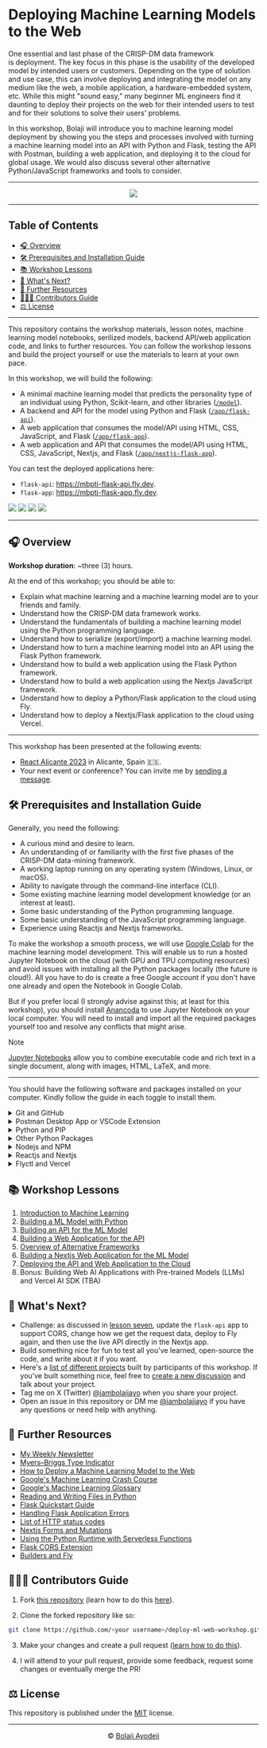 # Deploying Machine Learning Models to the Web

One essential and last phase of the CRISP-DM data framework is deployment. The key focus in this phase is the usability of the developed model by intended users or customers. Depending on the type of solution and use case, this can involve deploying and integrating the model on any medium like the web, a mobile application, a hardware-embedded system, etc. While this might "sound easy,” many beginner ML engineers find it daunting to deploy their projects on the web for their intended users to test and for their solutions to solve their users' problems.

In this workshop, Bolaji will introduce you to machine learning model deployment by showing you the steps and processes involved with turning a machine learning model into an API with Python and Flask,  testing the API with Postman, building a web application, and deploying it to the cloud for global usage. We would also discuss several other alternative Python/JavaScript frameworks and tools to consider.

---

<div align="center">

![](./assets/qr.png)

</div>

---

## Table of Contents

- [🎧 Overview](#-overview)
- [🛠 Prerequisites and Installation Guide](#-prerequisites-and-installation-guide)
- [📚 Workshop Lessons](#-workshop-lessons)
- [🚀 What's Next?](#-whats-next)
- [📑 Further Resources](#-further-resources)
- [👩🏽‍💻 Contributors Guide](#-contributors-guide)
- [⚖️ License](#️-license)

---

This repository contains the workshop materials, lesson notes, machine learning model notebooks, serilized models, backend API/web application code, and links to further resources. You can follow the workshop lessons and build the project yourself or use the materials to learn at your own pace.

In this workshop, we will build the following:

- A minimal machine learning model that predicts the personality type of an individual using Python, Scikit-learn, and other libraries ([`/model`](./model)).
- A backend and API for the model using Python and Flask ([`/app/flask-api`](./app/flask-api)).
- A web application that consumes the model/API using HTML, CSS, JavaScript, and Flask ([`/app/flask-app`](./app/flask-app)).
- A web application and API that consumes the model/API using HTML, CSS, JavaScript, Nextjs, and Flask ([`/app/nextjs-flask-app`](./app/nextjs-flask-app)).

You can test the deployed applications here:

- `flask-api`: <https://mbpti-flask-api.fly.dev>.
- `flask-app`: <https://mbpti-flask-app.fly.dev>.

![](./assets/model-notebook.png)
![](./assets/postman-test.png)
![](./assets/app-home.png)
![](./assets/app-result.png)

---

## 🎧 Overview

**Workshop duration**: ~three (3) hours.

At the end of this workshop; you should be able to:

- Explain what machine learning and a machine learning model are to your friends and family.
- Understand how the CRISP-DM data framework works.
- Understand the fundamentals of building a machine learning model using the Python programming language.
- Understand how to serialize (export/import) a machine learning model.
- Understand how to turn a machine learning model into an API using the Flask Python framework.
- Understand how to build a web application using the Flask Python framework.
- Understand how to build a web application using the Nextjs JavaScript framework.
- Understand how to deploy a Python/Flask application to the cloud using Fly.
- Understand how to deploy a Nextjs/Flask application to the cloud using Vercel.

---

This workshop has been presented at the following events:

- [React Alicante 2023](https://reactalicante.es/#schedule?utm_source=ba-deploy-ml-web-workshop) in Alicante, Spain 🇪🇸.
- Your next event or conference? You can invite me by [sending a message](https://twitter.com/iambolajiayo).

## 🛠 Prerequisites and Installation Guide

Generally, you need the following:

- A curious mind and desire to learn.
- An understanding of or familiarity with the first five phases of the CRISP-DM data-mining framework.
- A working laptop running on any operating system (Windows, Linux, or macOS).
- Ability to navigate through the command-line interface (CLI).
- Some existing machine learning model development knowledge (or an interest at least).
- Some basic understanding of the Python programming language.
- Some basic understanding of the JavaScript programming language.
- Experience using Reactjs and Nextjs frameworks.

To make the workshop a smooth process, we will use [Google Colab](https://colab.google?utm_source=ba-deploy-ml-web-workshop) for the machine learning model development. This will enable us to run a hosted Jupyter Notebook on the cloud (with GPU and TPU computing resources) and avoid issues with installing all the Python packages locally (the future is cloud!). All you have to do is create a free Google account if you don't have one already and open the Notebook in Google Colab.

But if you prefer local (I strongly advise against this; at least for this workshop), you should install [Anancoda](https://anaconda.com/download?utm_source=ba-deploy-ml-web-workshop) to use Jupyter Notebook on your local computer. You will need to install and import all the required packages yourself too and resolve any conflicts that might arise.

> [!NOTE]
>
> [Jupyter Notebooks](https://jupyter.org?utm_source=ba-deploy-ml-web-workshop) allow you to combine executable code and rich text in a single document, along with images, HTML, LaTeX, and more.

---

You should have the following software and packages installed on your computer. Kindly follow the guide in each toggle to install them.

<details>

<summary>Git and GitHub</summary>
<br />

We will install/use the following packages:

- [Git](https://github.com/pallets/flask?utm_source=ba-deploy-ml-web-workshop): a free and open-sourced distributed version control system.
- [GitHub](https://github.com?utm_source=ba-deploy-ml-web-workshop): a code hosting platform for version control and collaboration.

Download and install Git from [this website](https://git-scm.com/downloads?utm_source=ba-deploy-ml-web-workshop) for all operating systems or follow this [installation guide](https://git-scm.com/book/en/v2/Getting-Started-Installing-Git?utm_source=ba-deploy-ml-web-workshop).

Once installed successfully, confirm the version using the command:

```bash
git --version
```

<br />

Next, create a [free GitHub account](https://github.com/signup?utm_source=ba-deploy-ml-web-workshop) if you don't have one already.

> [!NOTE]
>
> Bonus: If you're a student, you should check out the [GitHub Student Developer Pack](https://education.github.com/pack?utm_source=ba-deploy-ml-web-workshop), which gives students free access to the best developer tools (paid tools/services/courses for free) in one place so they can learn by doing.

</details>

<details>

<summary>Postman Desktop App or VSCode Extension</summary>
<br />

We will install any of the following:

- [Postman Desktop App](https://github.com/pallets/flask?utm_source=ba-deploy-ml-web-workshop): a desktop that allows you use Postman to send API requests.
- [Postman VSCode Extension](https://github.com?utm_source=ba-deploy-ml-web-workshop): a VSCode extension that allows you use Postman to send API requests from within VS Code.

Download and install the Postman Desktop Client or VSCode Extension from [this website](https://www.postman.com/downloads?utm_source=ba-deploy-ml-web-workshop) for all operating systems.

</details>

<details>

<summary>Python and PIP</summary>
<br />

We will install the following packages:

- [Python](https://python.org?utm_source=ba-deploy-ml-web-workshop): a general-purpose programming language that lets you work quickly and integrate systems more effectively.
- [PIP](https://pypi.org/project/pip?utm_source=ba-deploy-ml-web-workshop): a package manager for installing Python packages or modules.

Download and install Python 3 (`>3.10.12`) from [this website](https://python.org/downloads?utm_source=ba-deploy-ml-web-workshop) for all operating systems (this will come with PIP in-built).

> [!IMPORTANT]
>
> Please specifically download and install a version `3.10.12` or higher (I'm using `3.11.5`). Google Colab will install version `3.10.12` which we will use to develope a machine learning model and anything less on your local machine will result in errors when using the serilized model.

Once installed successfully, confirm the version using the command:

```bash
python3 --version
```

If Python is installed correctly, you should have PIP installed. If it isn't, follow the steps in [this guide](https://pip.pypa.io/en/stable/installation?utm_source=ba-deploy-ml-web-workshop) to install PIP.

</details>

<details>

<summary>Other Python Packages</summary>
<br />

We will install the following packages:

- [Python Dotenv](https://pypi.org/project/python-dotenv?utm_source=ba-deploy-ml-web-workshop): a package that reads key-value pairs from a `.env` file and can set them as environment variables.
- [Scikit-Learn](https://scikit-learn.org/stable?utm_source=ba-deploy-ml-web-workshop): a free software machine learning library for the Python programming language, including various classification, regression, and clustering algorithms.
- [Flask](https://github.com/pallets/flask?utm_source=ba-deploy-ml-web-workshop): a lightweight Python micro framework for building web applications.
- [Gunicorn](https://gunicorn.org?utm_source=ba-deploy-ml-web-workshop): a Python WSGI HTTP Server for UNIX.

> [!IMPORTANT]
>
> Eventually, we will install the above mentioned libraries in a [virtual environment](https://packaging.python.org/en/latest/guides/installing-using-pip-and-virtual-environments/#creating-a-virtual-environment?utm_source=ba-deploy-ml-web-workshop) to ensure we use independent groups of Python libraries for each project. This is a recommended practice when building Python aplications in both development and production.

In the project directory, create the environment with the command `python3 -m venv .venv` and activate the envirnment with the command `source .venv/bin/activate`.

Now, install all of the packages using the command below:

```bash
pip3 install python-dotenv scikit-learn flask gunicorn
```

<br />

Once installed successfully, confirm the version using the command:

```bash
pip3 show python-dotenv

pip3 show scikit-learn

pip3 show flask

pip3 show gunicorn
```

</details>

<details>

<summary>Nodejs and NPM</summary>
<br />

We will install the following packages:

- [Nodejs](https://nodejs.org?utm_source=ba-deploy-ml-web-workshop): an open-source, cross-platform JavaScript runtime environment.
- [NPM](https://npmjs.com?utm_source=ba-deploy-ml-web-workshop): a package manager for installing JavaSript packages or modules.

Download and install Nodejs and NPM from [this website](https://nodejs.org/en/download?utm_source=ba-deploy-ml-web-workshop) for all operating systems or follow this [installation guide](https://docs.npmjs.com/downloading-and-installing-node-js-and-npm?utm_source=ba-deploy-ml-web-workshop).

Once installed successfully, confirm the version using the command:

```bash
node --version

npm --version
```

</details>

<details>

<summary>Reactjs and Nextjs</summary>
<br />

We will install the following packages:

- [Reactjs](https://react.dev?utm_source=ba-deploy-ml-web-workshop): an open-source web and native JavaScript library for building user interfaces.
- [Nextjs](https://nextjs.org?utm_source=ba-deploy-ml-web-workshop): an open-source React web development framework.

Automatically create a project with the latest version of Reactjs18 and Nextjs13 using the `create-next-app` command below:

```bash
npx create-next-app@latest
```

Consider reading Reactjs's [installation guide](https://react.dev/learn/installation?utm_source=ba-deploy-ml-web-workshop) to learn more.

</details>

<details>

<summary>Flyctl and Vercel</summary>
<br />

We will install the following packages:

- [Flyctl](https://fly.io/docs/hands-on/install-flyctl?utm_source=ba-deploy-ml-web-workshop): the command-line utility that lets you work on Fly from your terminal locally.
- [Vercel](https://vercel.com?utm_source=ba-deploy-ml-web-workshop): a frontend cloud platform for deploying web apps.

Sign up for a free account on [Fly.io](https://fly.io/app/sign-up) and [Vercel](https://vercel.com/signup?utm_source=ba-deploy-ml-web-workshop) if you haven't yet. Next, read [this guide](https://fly.io/docs/hands-on/install-flyctl) to install `flyctl` for any operating system.

</details>

## 📚 Workshop Lessons

1. [Introduction to Machine Learning](./lessons/01.md)
2. [Building a ML Model with Python](./lessons/02.md)
3. [Building an API for the ML Model](./lessons/03.md)
4. [Building a Web Application for the API](./lessons/04.md)
5. [Overview of Alternative Frameworks](./lessons/05.md)
6. [Building a Nextjs Web Application for the ML Model](./lessons/06.md)
7. [Deploying the API and Web Application to the Cloud](./lessons/07.md)
8. Bonus: Building Web AI Applications with Pre-trained Models (LLMs) and Vercel AI SDK (TBA)

## 🚀 What's Next?

- Challenge: as discussed in [lesson seven](./lessons/07.md), update the `flask-api` app to support CORS, change how we get the request data, deploy to Fly again, and then use the live API directly in the Nextjs app.
- Build something nice for fun to test all you've learned, open-source the code, and write about it if you want.
- Here's a [list of different projects](https://github.com/BolajiAyodeji/deploy-ml-web-workshop/discussions/categories/projects) built by participants of this workshop. If you've built something nice, feel free to [create a new discussion](https://github.com/BolajiAyodeji/deploy-ml-web-workshop/discussions/new?category=projects) and talk about your project.
- Tag me on X (Twitter) [@iambolajiayo](https://twitter.com/iambolajiayo) when you share your project.
- Open an issue in this repository or DM me [@iambolajiayo](https://twitter.com/iambolajiayo) if you have any questions or need help with anything.

## 📑 Further Resources

- [My Weekly Newsletter](https://bawd.bolajiayodeji.com?utm_source=ba-deploy-ml-web-workshop)
- [Myers–Briggs Type Indicator](https://en.wikipedia.org/wiki/Myers%E2%80%93Briggs_Type_Indicator?utm_source=ba-deploy-ml-web-workshop)
- [How to Deploy a Machine Learning Model to the Web](https://blog.bolajiayodeji.com/how-to-deploy-a-machine-learning-model-to-the-web?utm_source=ba-deploy-ml-web-workshop)
- [Google's Machine Learning Crash Course](https://developers.google.com/machine-learning/crash-course?utm_source=ba-deploy-ml-web-workshop)
- [Google's Machine Learning Glossary](https://developers.google.com/machine-learning/glossary?utm_source=ba-deploy-ml-web-workshop)
- [Reading and Writing Files in Python](https://docs.python.org/3/tutorial/inputoutput.html#reading-and-writing-files?utm_source=ba-deploy-ml-web-workshop)
- [Flask Quickstart Guide](https://flask.palletsprojects.com/en/2.3.x/quickstart?utm_source=ba-deploy-ml-web-workshop)
- [Handling Flask Application Errors](https://flask.palletsprojects.com/en/2.3.x/errorhandling?utm_source=ba-deploy-ml-web-workshop)
- [List of HTTP status codes](https://en.wikipedia.org/wiki/List_of_HTTP_status_codes?utm_source=ba-deploy-ml-web-workshop)
- [Nextjs Forms and Mutations](https://nextjs.org/docs/pages/building-your-application/data-fetching/forms-and-mutations?utm_source=ba-deploy-ml-web-workshop)
- [Using the Python Runtime with Serverless Functions](https://vercel.com/docs/functions/serverless-functions/runtimes/python?utm_source=ba-deploy-ml-web-workshop)
- [Flask CORS Extension](https://flask-cors.readthedocs.io/en/latest/api.html?utm_source=ba-deploy-ml-web-workshop)
- [Builders and Fly](https://fly.io/docs/reference/builders?utm_source=ba-deploy-ml-web-workshop)

## 👩🏽‍💻 Contributors Guide

1. Fork [this repository](https://github.com/BolajiAyodeji/deploy-ml-web-workshop) (learn how to do this [here](https://help.github.com/articles/fork-a-repo)).

2. Clone the forked repository like so:

```bash
git clone https://github.com/<your username>/deploy-ml-web-workshop.git && cd deploy-ml-web-workshop
```

3. Make your changes and create a pull request ([learn how to do this](https://docs.github.com/en/github/collaborating-with-issues-and-pull-requests/creating-a-pull-request)).

4. I will attend to your pull request, provide some feedback, request some changes or eventually merge the PR!

## ⚖️ License

This repository is published under the [MIT](LICENSE) license.

---

<div align="center">

&copy; [Bolaji Ayodeji](https://bolajiayodeji.com)

</div>
